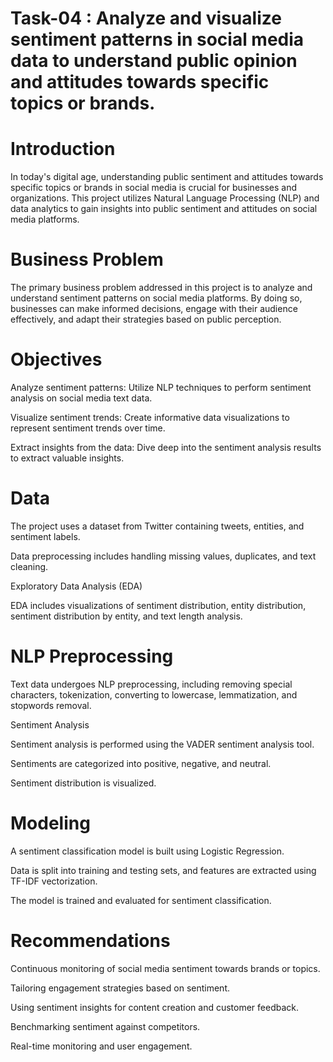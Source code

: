 # Task-04 : Analyze and visualize sentiment patterns in social media data to understand public opinion and attitudes towards specific topics or brands.
# Introduction
In today's digital age, understanding public sentiment and attitudes towards specific topics or brands in social media is crucial for businesses and organizations. This project utilizes Natural Language Processing (NLP) and data analytics to gain insights into public sentiment and attitudes on social media platforms.

# Business Problem
The primary business problem addressed in this project is to analyze and understand sentiment patterns on social media platforms. By doing so, businesses can make informed decisions, engage with their audience effectively, and adapt their strategies based on public perception.

# Objectives
Analyze sentiment patterns: Utilize NLP techniques to perform sentiment analysis on social media text data.

Visualize sentiment trends: Create informative data visualizations to represent sentiment trends over time.

Extract insights from the data: Dive deep into the sentiment analysis results to extract valuable insights.
# Data
The project uses a dataset from Twitter containing tweets, entities, and sentiment labels.

Data preprocessing includes handling missing values, duplicates, and text cleaning.

Exploratory Data Analysis (EDA)

EDA includes visualizations of sentiment distribution, entity distribution, sentiment distribution by entity, and text length analysis.

# NLP Preprocessing

Text data undergoes NLP preprocessing, including removing special characters, tokenization, converting to lowercase, lemmatization, and stopwords removal.

Sentiment Analysis

Sentiment analysis is performed using the VADER sentiment analysis tool.

Sentiments are categorized into positive, negative, and neutral.

Sentiment distribution is visualized.

# Modeling

A sentiment classification model is built using Logistic Regression.

Data is split into training and testing sets, and features are extracted using TF-IDF vectorization.

The model is trained and evaluated for sentiment classification.

# Recommendations

Continuous monitoring of social media sentiment towards brands or topics.

Tailoring engagement strategies based on sentiment.


Using sentiment insights for content creation and customer feedback.

Benchmarking sentiment against competitors.

Real-time monitoring and user engagement.
